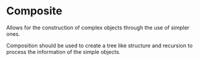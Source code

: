 # Composite

Allows for the construction of complex objects through the use of simpler ones.

Composition should be used to create a tree like structure and recursion to
process the information of the simple objects.
